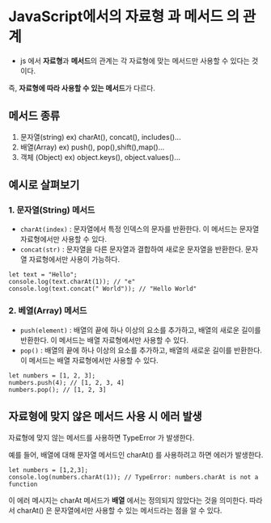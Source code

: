 JavaScript에서의 **자료형** 과 **메서드** 의 관계
===
- js 에서 **자료형**과 **메서드**의 관계는 각 자료형에 맞는 메서드만 사용할 수 있다는 것이다. 

즉, **자료형에 따라 사용할 수 있는 메서드**가 다르다.

## 메서드 종류
1. 문자열(string)
    ex) charAt(), concat(), includes()...
2. 배열(Array)
    ex) push(), pop(),shift(),map()...
3. 객체 (Object)
    ex) object.keys(), object.values()...

## 예시로 살펴보기

### 1. 문자열(String) 메서드
- `charAt(index)` : 문자열에서 특정 인덱스의 문자를 반환한다. 이 메서드는 문자열 자료형에서만 사용할 수 있다. 
- `concat(str)` : 문자열을 다른 문자열과 결합하여 새로운 문자열을 반환한다. 문자열 자료형에서만 사용이 가능하다.

```
let text = "Hello";
console.log(text.charAt(1)); // "e"
console.log(text.concat(" World")); // "Hello World"

```

### 2. 베열(Array) 메서드
- `push(element)` : 배열의 끝에 하나 이상의 요소를 추가하고, 배열의 새로운 길이를 반환한다. 이 메서드는 배열 자료형에서만 사용할 수 있다.
- `pop()` : 배열의 끝에 하나 이상의 요소를 추가하고, 배열의 새로운 길이를 반환한다. 이 메서드는 배열 자료형에서만 사용할 수 있다.

```
let numbers = [1, 2, 3];
numbers.push(4); // [1, 2, 3, 4]
numbers.pop(); // [1, 2, 3]
```

## 자료형에 맞지 않은 메서드 사용 시 에러 발생
자료형에 맞지 않는 메서드를 사용하면 TypeError 가 발생한다.

예를 들어, 배열에 대해 문자열 메서드인 charAt() 를 사용하려고 하면 에러가 발생한다.
```
let numbers = [1,2,3];
console.log(numbers.charAt(1)); // TypeError: numbers.charAt is not a function
```
이 에러 메시지는 charAt 메서드가 **배열**  에서는 정의되지 않았다는 것을 의미한다. 따라서 charAt() 은 문자열에서만 사용할 수 있는 메서드라는 점을 알 수 있다.

